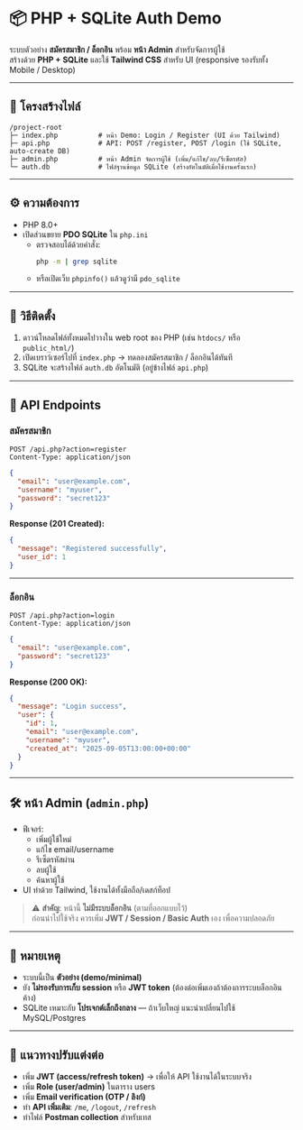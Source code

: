 # 📦 PHP + SQLite Auth Demo

ระบบตัวอย่าง **สมัครสมาชิก / ล็อกอิน** พร้อม **หน้า Admin** สำหรับจัดการผู้ใช้  
สร้างด้วย **PHP + SQLite** และใช้ **Tailwind CSS** สำหรับ UI (responsive รองรับทั้ง Mobile / Desktop)

---

## 📂 โครงสร้างไฟล์
```
/project-root
├─ index.php          # หน้า Demo: Login / Register (UI ด้วย Tailwind)
├─ api.php            # API: POST /register, POST /login (ใช้ SQLite, auto-create DB)
├─ admin.php          # หน้า Admin จัดการผู้ใช้ (เพิ่ม/แก้ไข/ลบ/รีเซ็ตรหัส)
└─ auth.db            # ไฟล์ฐานข้อมูล SQLite (สร้างอัตโนมัติเมื่อใช้งานครั้งแรก)
```

---

## ⚙️ ความต้องการ
- PHP 8.0+  
- เปิดส่วนขยาย **PDO SQLite** ใน `php.ini`  
  - ตรวจสอบได้ด้วยคำสั่ง:
    ```bash
    php -m | grep sqlite
    ```
  - หรือเปิดเว็บ `phpinfo()` แล้วดูว่ามี `pdo_sqlite`  

---

## 🚀 วิธีติดตั้ง
1. ดาวน์โหลดไฟล์ทั้งหมดไปวางใน web root ของ PHP (เช่น `htdocs/` หรือ `public_html/`)  
2. เปิดเบราว์เซอร์ไปที่ `index.php` → ทดลองสมัครสมาชิก / ล็อกอินได้ทันที  
3. SQLite จะสร้างไฟล์ `auth.db` อัตโนมัติ (อยู่ข้างไฟล์ `api.php`)  

---

## 🔑 API Endpoints
### สมัครสมาชิก
```
POST /api.php?action=register
Content-Type: application/json
```
```json
{
  "email": "user@example.com",
  "username": "myuser",
  "password": "secret123"
}
```

**Response (201 Created):**
```json
{
  "message": "Registered successfully",
  "user_id": 1
}
```

---

### ล็อกอิน
```
POST /api.php?action=login
Content-Type: application/json
```
```json
{
  "email": "user@example.com",
  "password": "secret123"
}
```

**Response (200 OK):**
```json
{
  "message": "Login success",
  "user": {
    "id": 1,
    "email": "user@example.com",
    "username": "myuser",
    "created_at": "2025-09-05T13:00:00+00:00"
  }
}
```

---

## 🛠 หน้า Admin (`admin.php`)
- ฟีเจอร์:
  - เพิ่มผู้ใช้ใหม่  
  - แก้ไข email/username  
  - รีเซ็ตรหัสผ่าน  
  - ลบผู้ใช้  
  - ค้นหาผู้ใช้  
- UI ทำด้วย Tailwind, ใช้งานได้ทั้งมือถือ/เดสก์ท็อป  

> ⚠️ **สำคัญ**: หน้านี้ **ไม่มีระบบล็อกอิน** (ตามที่ออกแบบไว้)  
> ก่อนนำไปใช้จริง ควรเพิ่ม **JWT / Session / Basic Auth** เอง เพื่อความปลอดภัย  

---

## 📌 หมายเหตุ
- ระบบนี้เป็น **ตัวอย่าง (demo/minimal)**  
- ยัง **ไม่รองรับการเก็บ session** หรือ **JWT token** (ต้องต่อเพิ่มเองถ้าต้องการระบบล็อกอินค้าง)  
- SQLite เหมาะกับ **โปรเจกต์เล็กถึงกลาง** — ถ้าเว็บใหญ่ แนะนำเปลี่ยนไปใช้ MySQL/Postgres  

---

## 🚧 แนวทางปรับแต่งต่อ
- เพิ่ม **JWT (access/refresh token)** → เพื่อให้ API ใช้งานได้ในระบบจริง  
- เพิ่ม **Role (user/admin)** ในตาราง users  
- เพิ่ม **Email verification (OTP / ลิงก์)**  
- ทำ **API เพิ่มเติม**: `/me`, `/logout`, `/refresh`  
- ทำไฟล์ **Postman collection** สำหรับเทส
